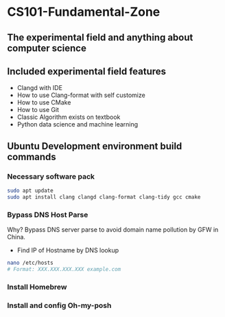 # CS101-Fundamental-Zone
## The experimental field and anything about computer science

## Included experimental field features
* Clangd with IDE
* How to use Clang-format with self customize
* How to use CMake
* How to use Git
* Classic Algorithm exists on textbook
* Python data science and machine learning

## Ubuntu Development environment build commands

### Necessary software pack
```bash
sudo apt update
sudo apt install clang clangd clang-format clang-tidy gcc cmake
```
### Bypass DNS Host Parse
Why? Bypass DNS server parse to avoid domain name pollution by GFW in China.
* Find IP of Hostname by DNS lookup
```bash
nano /etc/hosts
# Format: XXX.XXX.XXX.XXX example.com
```

### Install Homebrew

### Install and config Oh-my-posh

